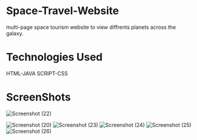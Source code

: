 # Space-Travel-Website
multi-page space tourism website to view diffrents planets across the galaxy.
# Technologies Used
HTML-JAVA SCRIPT-CSS
# ScreenShots

![Screenshot (22)](https://github.com/Moutasem-Ahmed-Salah/Space-Travel-Website/assets/125928209/7a9c240b-5228-4fbb-82ba-0ce8f1e088ea)

![Screenshot (20)](https://github.com/Moutasem-Ahmed-Salah/Space-Travel-Website/assets/125928209/822232b5-45a3-4a9b-abdf-04c259de6e9a)
![Screenshot (23)](https://github.com/Moutasem-Ahmed-Salah/Space-Travel-Website/assets/125928209/30bc4392-6070-4c18-a200-772f0dd1ce9d)
![Screenshot (24)](https://github.com/Moutasem-Ahmed-Salah/Space-Travel-Website/assets/125928209/43f358d6-e38e-4e15-af7e-be1ad5661c02)
![Screenshot (25)](https://github.com/Moutasem-Ahmed-Salah/Space-Travel-Website/assets/125928209/69144d8e-86ee-4905-b55f-66a3dea93758)
![Screenshot (26)](https://github.com/Moutasem-Ahmed-Salah/Space-Travel-Website/assets/125928209/49f7a1d1-396d-4567-ac7f-7e29a7c96918)
